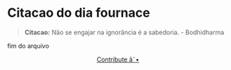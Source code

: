 # Citacao do dia fournace

> **Citacao:** Não se engajar na ignorância é a sabedoria.  - Bodhidharma

fim do arquivo

<watermark-footer>
<p align="center">
  <a href="https://github.com/ruisuan/ruisuan/blob/main/contribute.md">Contribute â˜•</a>
</p>
</watermark-footer>
